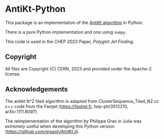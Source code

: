 # AntiKt-Python

This package is an implementation of the [AntiKt algorithm](https://arxiv.org/abs/0802.1189) in Python.

There is a pure Python implementation and one using `numpy`.

This code is used in the CHEP 2023 Paper, *Polyglot Jet Finding*.

## Copyright

All files are Copyright (C) CERN, 2023 and provided under the Apache-2 license.

## Acknowledgements

The antikt N^2 tiled algorithm is adapted from ClusterSequence_Tiled_N2.cc c++ code 
from the Fastjet (<https://fastjet.fr>,  hep-ph/0512210,  arXiv:1111.6097).

The reimplementation of the algorithm by Philippe Gras in Julia was extremely
useful when developing this Python version (<https://github.com/grasph/AntiKt.jl>).
